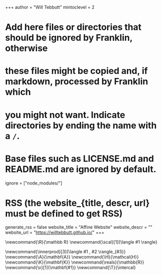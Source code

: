 <!--
Add here global page variables to use throughout your website.
-->
+++
author = "Will Tebbutt"
mintoclevel = 2

# Add here files or directories that should be ignored by Franklin, otherwise
# these files might be copied and, if markdown, processed by Franklin which
# you might not want. Indicate directories by ending the name with a `/`.
# Base files such as LICENSE.md and README.md are ignored by default.
ignore = ["node_modules/"]

# RSS (the website_{title, descr, url} must be defined to get RSS)
generate_rss = false
website_title = "Affine Website"
website_descr = ""
website_url   = "https://willtebbutt.github.io/"
+++

<!--
Add here global latex commands to use throughout your pages.
-->
\newcommand{\R}{\mathbb R}
\newcommand{\scal}[1]{\langle #1 \rangle}

\newcommand{\innerprod}[3]{\langle #1 , #2 \rangle_{#3}}
\newcommand{\A}{\mathbf{A}}
\newcommand{\H}{\mathcal{H}}
\newcommand{\K}{\mathbf{K}}
\newcommand{\reals}{\mathbb{R}}
\newcommand{\v}[1]{\mathbf{#1}}
\newcommand{\T}{\intercal}